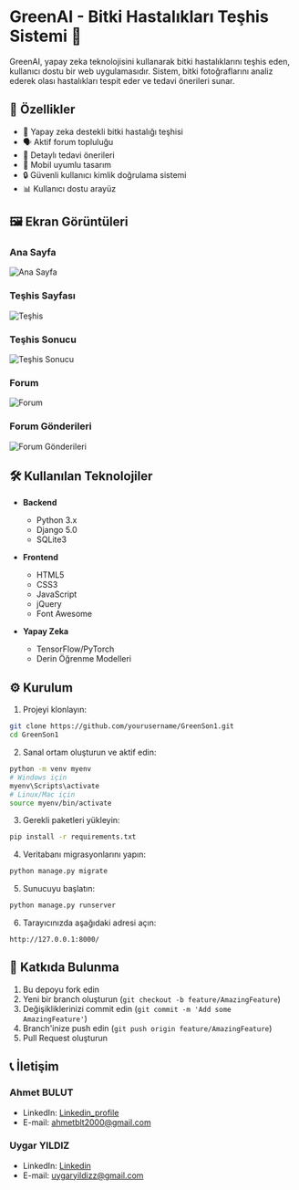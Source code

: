 # GreenAI - Bitki Hastalıkları Teşhis Sistemi 🌿

GreenAI, yapay zeka teknolojisini kullanarak bitki hastalıklarını teşhis eden, kullanıcı dostu bir web uygulamasıdır. Sistem, bitki fotoğraflarını analiz ederek olası hastalıkları tespit eder ve tedavi önerileri sunar.

## 🌟 Özellikler

- 📸 Yapay zeka destekli bitki hastalığı teşhisi
- 🗣️ Aktif forum topluluğu
- 💊 Detaylı tedavi önerileri
- 📱 Mobil uyumlu tasarım
- 🔒 Güvenli kullanıcı kimlik doğrulama sistemi
- 📊 Kullanıcı dostu arayüz

## 🖼️ Ekran Görüntüleri

### Ana Sayfa
![Ana Sayfa](/Screenshots/127.0.0.1_8000_.png)

### Teşhis Sayfası
![Teşhis](/Screenshots/127.0.0.1_8000_tespit_.png)

### Teşhis Sonucu
![Teşhis Sonucu](/Screenshots/127.0.0.1_8000_tespit_result_.png)

### Forum
![Forum](/Screenshots/127.0.0.1_8000_forum_.png)

### Forum Gönderileri
![Forum Gönderileri](/Screenshots/127.0.0.1_8000_forum_posts_.png)

## 🛠️ Kullanılan Teknolojiler

- **Backend**
  - Python 3.x
  - Django 5.0
  - SQLite3

- **Frontend**
  - HTML5
  - CSS3
  - JavaScript
  - jQuery
  - Font Awesome

- **Yapay Zeka**
  - TensorFlow/PyTorch
  - Derin Öğrenme Modelleri

## ⚙️ Kurulum

1. Projeyi klonlayın:
```bash
git clone https://github.com/yourusername/GreenSon1.git
cd GreenSon1
```

2. Sanal ortam oluşturun ve aktif edin:
```bash
python -m venv myenv
# Windows için
myenv\Scripts\activate
# Linux/Mac için
source myenv/bin/activate
```

3. Gerekli paketleri yükleyin:
```bash
pip install -r requirements.txt
```

4. Veritabanı migrasyonlarını yapın:
```bash
python manage.py migrate
```

5. Sunucuyu başlatın:
```bash
python manage.py runserver
```

6. Tarayıcınızda aşağıdaki adresi açın:
```
http://127.0.0.1:8000/
```

## 🤝 Katkıda Bulunma

1. Bu depoyu fork edin
2. Yeni bir branch oluşturun (`git checkout -b feature/AmazingFeature`)
3. Değişikliklerinizi commit edin (`git commit -m 'Add some AmazingFeature'`)
4. Branch'inize push edin (`git push origin feature/AmazingFeature`)
5. Pull Request oluşturun


## 📞 İletişim
### Ahmet BULUT
- LinkedIn: [Linkedin_profile](https://www.linkedin.com/in/ahmetblt/)
- E-mail: ahmetblt2000@gmail.com
### Uygar YILDIZ
- LinkedIn: [Linkedin](https://www.linkedin.com/in/uygar-yildiz-53109b260/)
- E-mail: uygaryildizz@gmail.com
